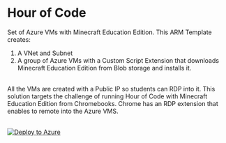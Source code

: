# Hour of Code
Set of Azure VMs with Minecraft Education Edition.
This ARM Template creates:
1. A VNet and Subnet
2. A group of Azure VMs with a Custom Script Extension that downloads Minecraft Education Edition from Blob storage and installs it.
<br>
All the VMs are created with a Public IP so students can RDP into it.  This solution targets the challenge of running Hour of Code with Minecraft Education Edition from Chromebooks.  Chrome has an RDP extension that enables to remote into the Azure VMS.
<br><br>

[![Deploy to Azure](https://azurecomcdn.azureedge.net/mediahandler/acomblog/media/Default/blog/deploybutton.png)](https://azuredeploy.net/)
